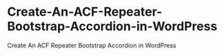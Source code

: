 # Create-An-ACF-Repeater-Bootstrap-Accordion-in-WordPress
Create An ACF Repeater Bootstrap Accordion in WordPress
